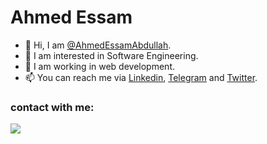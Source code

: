 <!--
### Hi there 👋


**AhmedEssamAbdullah/AhmedEssamAbdullah** is a ✨ _special_ ✨ repository because its `README.md` (this file) appears on your GitHub profile.

Here are some ideas to get you started:

- 🔭 I’m currently working on ...
- 🌱 I’m currently learning ...
- 👯 I’m looking to collaborate on ...
- 🤔 I’m looking for help with ...
- 💬 Ask me about ...
- 📫 How to reach me: ...
- 😄 Pronouns: ...
- ⚡ Fun fact: ...
-->

# Ahmed Essam


- 👋 Hi, I am [@AhmedEssamAbdullah][GitHub].
- 👀 I am interested in Software Engineering.
- 🌱 I am working in web development.
- 📫 You can reach me via [Linkedin], [Telegram] and [Twitter].

### contact with me:

<a href="https://www.linkedin.com/in/ahmedessamabdullah/" target="_blank"><img src="https://img.shields.io/badge/-Ahmed%30Essam-0077B5?style=for-the-badge&logo=Linkedin&logoColor=white"/></a>

[GitHub]: https://github.com/AhmedEssamAbdullah
[Twitter]: https://twitter.com/Ahmed_Essam18
[Linkedin]: https://www.linkedin.com/in/ahmedessamabdullah/
[Telegram]: https://t.me/Ahmed_Essam_Abdullah
